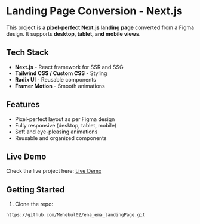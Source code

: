 # Landing Page Conversion - Next.js

This project is a **pixel-perfect Next.js landing page** converted from a Figma design. It supports **desktop, tablet, and mobile views**.

## Tech Stack
- **Next.js** - React framework for SSR and SSG
- **Tailwind CSS / Custom CSS** - Styling
- **Radix UI** - Reusable components
- **Framer Motion** - Smooth animations

## Features
- Pixel-perfect layout as per Figma design
- Fully responsive (desktop, tablet, mobile)
- Soft and eye-pleasing animations
- Reusable and organized components

## Live Demo
Check the live project here: [Live Demo](https://ena-ema-landing-theta.vercel.app/)

## Getting Started
1. Clone the repo:  
```bash
https://github.com/Mehebul02/ena_ema_landingPage.git
